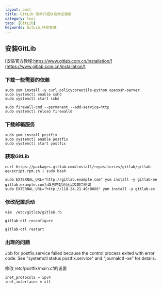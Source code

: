 ```yaml
---
layout: post
title: GitLib 简单介绍以及常见使用
category: tool
tags: [GitLib]
keywords: GitLib,持续集成
---
```

## 安装GitLib
[安装官方教程:https://www.gitlab.com.cn/installation/](https://www.gitlab.com.cn/installation/)
### 下载一些需要的依赖
~~~
sudo yum install -y curl policycoreutils-python openssh-server
sudo systemctl enable sshd
sudo systemctl start sshd

sudo firewall-cmd --permanent --add-service=http
sudo systemctl reload firewalld
~~~
### 下载邮箱服务
~~~
sudo yum install postfix
sudo systemctl enable postfix
sudo systemctl start postfix

~~~
### 获取GitLib
~~~
curl https://packages.gitlab.com/install/repositories/gitlab/gitlab-ee/script.rpm.sh | sudo bash

sudo EXTERNAL_URL="http://gitlab.example.com" yum install -y gitlab-ee
gitlab.example.com为自己网站地址以及端口例如
sudo EXTERNAL_URL="http://118.24.21.49:8088" yum install -y gitlab-ee
~~~
### 修改配置启动
~~~
vim  /etc/gitlab/gitlab.rb

gitlab-ctl reconfigure

gitlab-ctl restart
~~~
### 出现的问题
Job for postfix.service failed because the control process exited with error code. See "systemctl status postfix.service" and "journalctl -xe" for details.

修改 /etc/postfix/main.cf的设置  
~~~
inet_protocols = ipv4  
inet_interfaces = all  
~~~